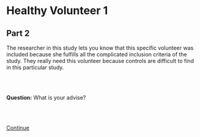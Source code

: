 # Healthy Volunteer 1

## Part 2

The researcher in this study lets you know that this specific volunteer
was included because she fulfills all the complicated inclusion criteria
of the study. They really need this volunteer because controls are difficult
to find in this particular study.

<br>
<br>

**Question:** What is your advise?

<br>
<br>

[Continue](case_part3.md)
